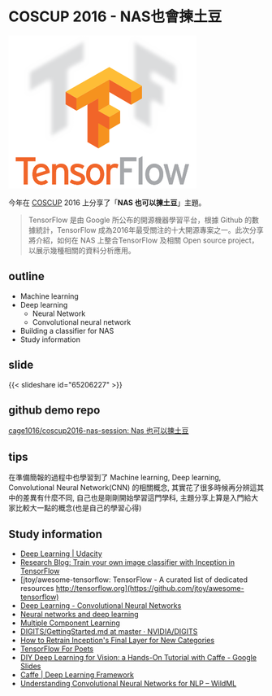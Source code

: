 # COSCUP 2016 - NAS也會揀土豆


<!--more-->

![tensorflow logo](tensorflow.png "tensorflow logo")

今年在 [COSCUP](http://coscup.org/2016/schedules.html) 2016 上分享了「**NAS 也可以揀土豆**」主題。

> TensorFlow 是由 Google 所公布的開源機器學習平台，根據 Github 的數據統計，TensorFlow 成為2016年最受關注的十大開源專案之一。此次分享將介紹，如何在 NAS 上整合TensorFlow 及相關 Open source project，以展示幾種相關的資料分析應用。


## outline

- Machine learning
- Deep learning
  - Neural Network
  - Convolutional neural network
- Building a classifier for NAS
- Study information

## slide

{{< slideshare id="65206227" >}}

## github demo repo

[cage1016/coscup2016-nas-session: Nas 也可以揀土豆](https://github.com/cage1016/coscup2016-nas-session)


## tips

在準備簡報的過程中也學習到了 Machine learning, Deep learning, Convolutional Neural Network(CNN) 的相關概念, 其實花了很多時候再分辨這其中的差異有什麼不同, 自己也是剛剛開始學習這門學科, 主題分享上算是入門給大家比較大一點的概念(也是自己的學習心得)

## Study information

- [Deep Learning | Udacity](https://www.udacity.com/course/deep-learning--ud730)
- [Research Blog: Train your own image classifier with Inception in TensorFlow](https://research.googleblog.com/2016/03/train-your-own-image-classifier-with.html)
- [jtoy/awesome-tensorflow: TensorFlow - A curated list of dedicated resources http://tensorflow.org](https://github.com/jtoy/awesome-tensorflow)
- [Deep Learning - Convolutional Neural Networks](http://www.slideshare.net/perone/deep-learning-convolutional-neural-networks)
- [Neural networks and deep learning](http://neuralnetworksanddeeplearning.com/chap1.html)
- [Multiple Component Learning](http://valse.mmcheng.net/ftp/20150312/dsn.pdf)
- [DIGITS/GettingStarted.md at master · NVIDIA/DIGITS](https://github.com/NVIDIA/DIGITS/blob/master/docs/GettingStarted.md)
- [How to Retrain Inception's Final Layer for New Categories](https://www.tensorflow.org/versions/r0.9/how_tos/image_retraining/index.html)
- [TensorFlow For Poets](https://codelabs.developers.google.com/codelabs/tensorflow-for-poets/index.html?index=..%2F..%2Findex#0)
- [DIY Deep Learning for Vision: a Hands-On Tutorial with Caffe - Google Slides](https://docs.google.com/presentation/d/1UeKXVgRvvxg9OUdh_UiC5G71UMscNPlvArsWER41PsU/edit#slide=id.gc2fcdcce7_216_48)
- [Caffe | Deep Learning Framework](http://caffe.berkeleyvision.org/)
- [Understanding Convolutional Neural Networks for NLP – WildML](http://www.wildml.com/2015/11/understanding-convolutional-neural-networks-for-nlp/)

